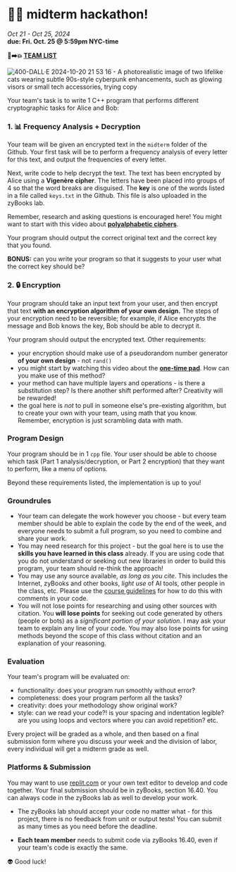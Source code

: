 # 🤖🔑 midterm hackathon! #

_Oct 21 - Oct 25, 2024_ \
**due: Fri. Oct. 25 @ 5:59pm NYC-time**

**🐙➡️💥 [TEAM LIST](https://airtable.com/appBFOjXtaSO2vVV5/shrs7HpZvC4ogmX7B/tblOhGY29sUGqhPVK)**

![400-DALL·E 2024-10-20 21 53 16 - A photorealistic image of two lifelike cats wearing subtle 90s-style cyberpunk enhancements, such as glowing visors or small tech accessories, trying  copy](https://github.com/user-attachments/assets/3ca3ff98-a328-4e57-9178-74dd71a9b028)


Your team's task is to write 1 C++ program that performs different cryptographic tasks for Alice and Bob:

### 1. 📊 Frequency Analysis + Decryption

Your team will be given an encrypted text in the `midterm` folder of the Github. Your first task will be to perform a frequency analysis of every letter for this text, and output the frequencies of every letter.

Next, write code to help decrypt the text. The text has been encrypted by Alice using a **Vigenère cipher**. The letters have been placed into groups of 4 so that the word breaks are disguised. The **key** is one of the words listed in a file called `keys.txt` in the Github. This file is also uploaded in the zyBooks lab.

Remember, research and asking questions is encouraged here! You might want to start with this video about [**polyalphabetic ciphers**](https://www.youtube.com/watch?v=BgFJD7oCmDE&list=PLSQl0a2vh4HA50QhFIirlEZRXG4yjcoGM&index=7).

Your program should output the correct original text and the correct key that you found.

**BONUS:** can you write your program so that it suggests to your user what the correct key should be?

### 2. 🔒 Encryption

Your program should take an input text from your user, and then encrypt that text **with an encryption algorithm of your own design.** The steps of your encryption need to be reversible; for example, if Alice encrypts the message and Bob knows the key, Bob should be able to decrypt it.

Your program should output the encrypted text. Other requirements:
- your encryption should make use of a pseudorandom number generator **of your own design** - not `rand()`
- you might start by watching this video about the [**one-time pad**](https://www.youtube.com/watch?v=FlIG3TvQCBQ&list=PLSQl0a2vh4HA50QhFIirlEZRXG4yjcoGM&index=9). How can you make use of this method?
- your method can have multiple layers and operations - is there a substitution step? Is there another shift performed after? Creativity will be rewarded!
- the goal here is _not_ to pull in someone else's pre-existing algorithm, but to create your own with your team, using math that you know. Remember, encryption is just scrambling data with math.

### Program Design

Your program should be in 1 `cpp` file. Your user should be able to choose which task (Part 1 analysis/decryption, or Part 2 encryption) that they want to perform, like a menu of options.

Beyond these requirements listed, the implementation is up to you!

### Groundrules

- Your team can delegate the work however you choose - but every team member should be able to explain the code by the end of the week, and everyone needs to submit a full program, so you need to combine and share your work.
- You may need research for this project - but the goal here is to use the **skills you have learned in this class** already. If you are using code that you do not understand or seeking out new libraries in order to build this program, your team should re-think the approach!
- You may use any source available, _as long as you cite_. This includes the Internet, zyBooks and other books, _light use_ of AI tools, other people in the class, etc. Please use the [course guidelines](https://github.com/mab253/cpp_fall24/blob/main/ai-citations.md) for how to do this with comments in your code.
- You will not lose points for researching and using other sources with citation. You **will lose points** for seeking out code generated by others (people or bots) as a _significant portion of your solution_. I may ask your team to explain any line of your code. You may also lose points for using methods beyond the scope of this class without citation and an explanation of your reasoning.

### Evaluation

Your team's program will be evaluated on:
- functionality: does your program run smoothly without error?
- completeness: does your program perform all the tasks?
- creativity: does your methodology show original work?
- style: can we read your code?! is your spacing and indentation legible? are you using loops and vectors where you can avoid repetition? etc.

Every project will be graded as a whole, and then based on a final submission form where you discuss your week and the division of labor, every individual will get a midterm grade as well.

### Platforms & Submission

You may want to use [replit.com](https://replit.com) or your own text editor to develop and code together. Your final submission should be in zyBooks, section 16.40. You can always code in the zyBooks lab as well to develop your work.

- The zyBooks lab should accept your code no matter what - for this project, there is no feedback from unit or output tests! You can submit as many times as you need before the deadline.

- **Each team member** needs to submit code via zyBooks 16.40, even if your team's code is exactly the same.

👽 Good luck!
